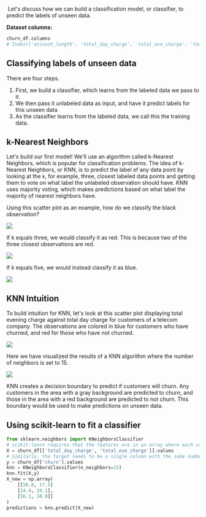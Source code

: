  Let's discuss how we can build a classification model, or classifier, to predict the labels of unseen data.

**Dataset columns:**

```python
churn_df.columns
# Index(['account_length', 'total_day_charge', 'total_eve_charge', 'total_night_charge', 'total_intl_charge', 'customer_service_calls', 'churn'], dtype='object')
```


## Classifying labels of unseen data

There are four steps. 
1. First, we build a classifier, which learns from the labeled data we pass to it. 
2. We then pass it unlabeled data as input, and have it predict labels for this unseen data. 
3. As the classifier learns from the labeled data, we call this the training data.

## k-Nearest Neighbors

Let's build our first model! We'll use an algorithm called k-Nearest Neighbors, which is popular for classification problems. The idea of k-Nearest Neighbors, or KNN, is to predict the label of any data point by looking at the `k`, for example, three, closest labeled data points and getting them to vote on what label the unlabeled observation should have. KNN uses majority voting, which makes predictions based on what label the majority of nearest neighbors have.

Using this scatter plot as an example, how do we classify the black observation?

![](https://i.imgur.com/WdraFhe.png)

If k equals three, we would classify it as red. This is because two of the three closest observations are red.

![](https://i.imgur.com/rYXhqXK.png)

If k equals five, we would instead classify it as blue.

![](https://i.imgur.com/CEwBDNM.png)


## KNN Intuition

To build intuition for KNN, let's look at this scatter plot displaying total evening charge against total day charge for customers of a telecom company. The observations are colored in blue for customers who have churned, and red for those who have not churned.


![](https://i.imgur.com/4WA2HuM.png)

Here we have visualized the results of a KNN algorithm where the number of neighbors is set to 15.

![](https://i.imgur.com/IHPqLuf.png)


KNN creates a decision boundary to predict if customers will churn. Any customers in the area with a gray background are predicted to churn, and those in the area with a red background are predicted to not churn. This boundary would be used to make predictions on unseen data.

## Using scikit-learn to fit a classifier

```python
from sklearn.neighbors import KNeighborsClassifier
# scikit-learn requires that the features are in an array where each column is a feature and each row a different observation.
X = churn_df[['total_day_charge', 'total_eve_charge']].values
# Similarly, the target needs to be a single column with the same number of observations as the feature data.
y = churn_df['churn'].values
knn = KNeighborsClassifier(n_neighbors=15)
knn.fit(X,y)
X_new = np.array(
	[[56.8, 17.5]
	[24.4, 24.1],
	[56.1, 10.9]]
)
predictions = knn.predict(X_new)
```
